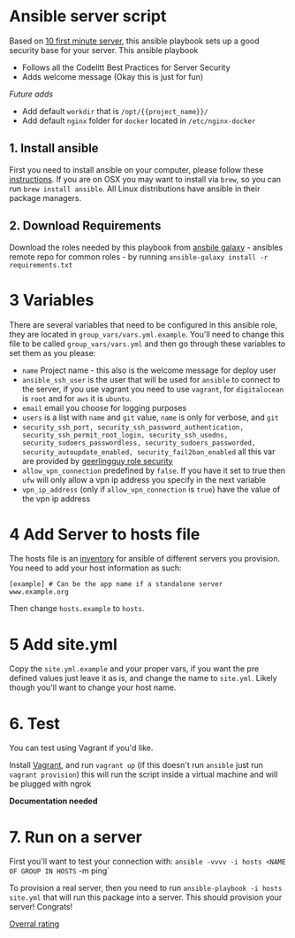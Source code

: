 # Ansible server script

Based on [10 first minute server](https://github.com/codelittinc/incubator-resources/blob/master/best_practices/servers.md), this ansible playbook sets up a good security base for your server. This ansible playbook
* Follows all the Codelitt Best Practices for Server Security
* Adds welcome message (Okay this is just for fun) 

*Future adds*
* Add default `workdir` that is `/opt/{{project_name}}/`
* Add default `nginx` folder for `docker` located in `/etc/nginx-docker`

## 1. Install ansible

First you need to install ansible on your computer, please follow these [instructions](http://docs.ansible.com/ansible/intro_installation.html). If you are on OSX you may want to install via `brew`, so you can run `brew install ansible`. All Linux distributions have ansible in their package managers. 

## 2. Download Requirements

Download the roles needed by this playbook from [ansbile galaxy](https://galaxy.ansible.com/) - ansibles remote repo for common roles - by running `ansible-galaxy install -r requirements.txt`

# 3 Variables

There are several variables that need to be configured in this ansible role, they are located in `group_vars/vars.yml.example`. You'll need to change this file to be called `group_vars/vars.yml` and then go through these variables to set them as you please: 

* `name` Project name - this also is the welcome message for deploy user
* `ansible_ssh_user` is the user that will be used for `ansible` to connect to the server, if you use vagrant you need to use `vagrant`, for `digitalocean` is `root` and for `aws` it is `ubuntu`.
* `email` email you choose for logging purposes
* `users` is a list with `name` and `git` value, `name` is only for verbose, and `git`
* `security_ssh_port, security_ssh_password_authentication, security_ssh_permit_root_login, security_ssh_usedns, security_sudoers_passwordless, security_sudoers_passworded, security_autoupdate_enabled, security_fail2ban_enabled` all this var are provided by [geerlingguy role security](https://github.com/geerlingguy/ansible-role-security)
* `allow_vpn_connection` predefined by `false`. If you have it set to true then `ufw` will only allow a vpn ip address you specify in the next variable
* `vpn_ip_address` (only if `allow_vpn_connection` is `true`) have the value of the vpn ip address

# 4 Add Server to hosts file

The hosts file is an [inventory](http://docs.ansible.com/ansible/intro_inventory.html) for ansible of different servers you provision. You need to add your host information as such: 
```
[example] # Can be the app name if a standalone server
www.example.org
```

Then change `hosts.example` to `hosts`. 

# 5 Add site.yml

Copy the `site.yml.example` and your proper vars, if you want the pre defined values just leave it as is, and change the name to `site.yml`. Likely though you'll want to change your host name.


# 6. Test
You can test using Vagrant if you'd like. 

Install [Vagrant](https://www.vagrantup.com/), and run `vagrant up` (if this doesn't run `ansible` just run `vagrant provision`) this will run the script inside a virtual machine and will be plugged with ngrok

**Documentation needed**

# 7. Run on a server

First you'll want to test your connection with: `ansible -vvvv -i hosts <NAME OF GROUP IN HOSTS` -m ping` 

To provision a real server, then you need to run `ansible-playbook -i hosts site.yml` that will run this package into a server. This should provision your server! Congrats!


[Overral rating](https://dev.ssllabs.com/ssltest/analyze.html?d=97804d9a.ngrok.io&hideResults=on)
